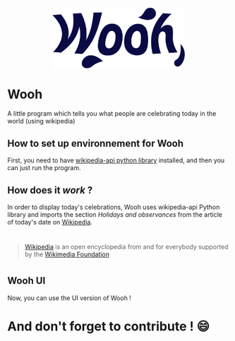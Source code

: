 <center><p><img src="FINAL.png" width="300"></p></center>

# Wooh
A little program which tells you what people are celebrating today in the world (using wikipedia)

## How to set up environnement for **Wooh**

First, you need to have [wikipedia-api python library](https://pypi.org/project/Wikipedia-API/) installed,
and then you can just run the program.

## How does it *work* ?

In order to display today's celebrations, Wooh uses wikipedia-api Python library and imports the section *Holidays and observances* from the article of today's date on [Wikipedia](https://www.wikipedia.org/).

> #
> [Wikipedia](https://www.wikipedia.org/) is an open encyclopedia from and for everybody supported by the [Wikimedia Foundation](https://wikimediafoundation.org/)
> #

## Wooh UI

Now, you can use the UI version of Wooh !

# And don't forget to **contribute** ! 😄

